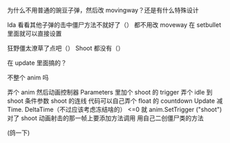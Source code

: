 为什么不用普通的豌豆子弹，然后改 movingway？还是有什么特殊设计

Ida 看看其他子弹的击中僵尸方法不就好了（）
都不用改 moveway
在 setbullet 里面就可以直接设置

狂野僵太潦草了点吧（）
Shoot 都没有（）

在 update 里面搞的？

不整个 anim 吗

弄个 anim
然后动画控制器 Parameters 里加个 shoot 的 trigger
弄个 idle 到 shoot 条件参数 shoot 的连线
代码可以自己弄个 float 的 countdown
Update 减 Time. DeltaTime（不过应该考虑冻结啥的）
<=0 就 anim.SetTrigger ("shoot")
对了 shoot 动画射击的那一帧上要添加方法调用
用自己二创僵尸类的方法

(鸽一下)